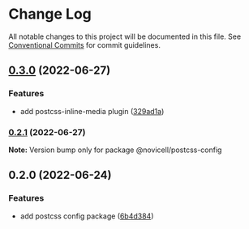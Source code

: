 # Change Log

All notable changes to this project will be documented in this file.
See [Conventional Commits](https://conventionalcommits.org) for commit guidelines.

## [0.3.0](https://github.com/Novicell/frontend-packages/compare/@novicell/postcss-config@0.2.1...@novicell/postcss-config@0.3.0) (2022-06-27)


### Features

* add postcss-inline-media plugin ([329ad1a](https://github.com/Novicell/frontend-packages/commit/329ad1aaad5432b9f7072f10e3ac1ed1d790fd20))



### [0.2.1](https://github.com/Novicell/frontend-packages/compare/@novicell/postcss-config@0.2.0...@novicell/postcss-config@0.2.1) (2022-06-27)

**Note:** Version bump only for package @novicell/postcss-config





## 0.2.0 (2022-06-24)


### Features

* add postcss config package ([6b4d384](https://github.com/Novicell/frontend-packages/commit/6b4d3847823b38a9d10a899a43761133703d84d4))
